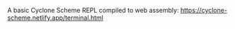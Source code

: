 A basic Cyclone Scheme REPL compiled to web assembly:
https://cyclone-scheme.netlify.app/terminal.html
